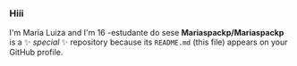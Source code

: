 ### Hiii 
I'm Maria Luiza and I'm 16
-estudante do sese
**Mariaspackp/Mariaspackp** is a ✨ _special_ ✨ repository because its `README.md` (this file) appears on your GitHub profile.


